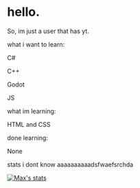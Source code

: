 # hello.

So, im just a user that has yt.

what i want to learn:

C#

C++

Godot

JS

what im learning:

HTML and CSS

done learning:

None

stats i dont know aaaaaaaaaadsfwaefsrchda

[![Max's stats](https://github-readme-stats.vercel.app/api?username=Maxi2022gt)](https://github.com/anuraghazra/github-readme-stats)
